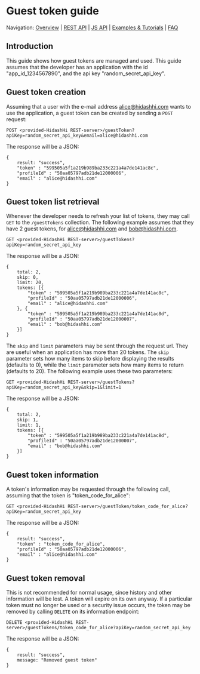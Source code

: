 # Guest token guide

Navigation: [Overview](../overview.md) | [REST API](../rest.md) | [JS API](../js.md) | [Examples & Tutorials](../samples_and_how_tos.md) | [FAQ](../faq.md)

## Introduction
This guide shows how guest tokens are managed and used. This guide assumes that the developer has an application with the id "app_id_1234567890", and the api key "random_secret_api_key".

## Guest token creation

Assuming that a user with the e-mail address alice@hidashhi.com wants to use the application, a guest token can be created by sending a `POST` request:

`POST <provided-HidashHi REST-server>/guestToken?apiKey=random_secret_api_key&email=alice@hidashhi.com`

The response will be a JSON:

    {
        result: "success",
        "token" : "599505a5f1a219b989ba233c221a4a7de141ac8c",
        "profileId" : "50aa05797adb21de12000006",
        "email" : "alice@hidashhi.com"
    }

## Guest token list retrieval

Whenever the developer needs to refresh your list of tokens, they may call `GET` to the `/guestTokens` collection. The following example assumes that they have 2 guest tokens, for alice@hidashhi.com and bob@hidashhi.com.

`GET <provided-HidashHi REST-server>/guestTokens?apiKey=random_secret_api_key`

The response will be a JSON:

    {
        total: 2,
        skip: 0,
        limit: 20,
        tokens: [{
            "token" : "599505a5f1a219b989ba233c221a4a7de141ac8c",
            "profileId" : "50aa05797adb21de12000006",
            "email" : "alice@hidashhi.com"
        }, {
            "token" : "599505a5f1a219b989ba233c221a4a7de141ac8d",
            "profileId" : "50aa05797adb21de12000007",
            "email" : "bob@hidashhi.com"
        }]
    }

The `skip` and `limit` parameters may be sent through the request url. They are useful when an application has more than 20 tokens. The `skip` parameter sets how many items to skip before displaying the results (defaults to 0), while the `limit` parameter sets how many items to return (defaults to 20). The following example uses these two parameters:

`GET <provided-HidashHi REST-server>/guestTokens?apiKey=random_secret_api_key&skip=1&limit=1`

The response will be a JSON:

    {
        total: 2,
        skip: 1,
        limit: 1,
        tokens: [{
            "token" : "599505a5f1a219b989ba233c221a4a7de141ac8d",
            "profileId" : "50aa05797adb21de12000007",
            "email" : "bob@hidashhi.com"
        }]
    }

## Guest token information

A token's information may be requested through the following call, assuming that the token is "token_code_for_alice":

`GET <provided-HidashHi REST-server>/guestToken/token_code_for_alice?apiKey=random_secret_api_key`

The response will be a JSON:

    {
        result: "success",
        "token" : "token_code_for_alice",
        "profileId" : "50aa05797adb21de12000006",
        "email" : "alice@hidashhi.com"
    }

## Guest token removal

This is not recommended for normal usage, since history and other information will be lost. A token will expire on its own anyway. If a particular token must no longer be used or a security issue occurs, the token may be removed by calling `DELETE` on its information endpoint:

`DELETE <provided-HidashHi REST-server>/guestTokens/token_code_for_alice?apiKey=random_secret_api_key`

The response will be a JSON:

    {
        result: "success",
        message: "Removed guest token"
    }
